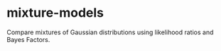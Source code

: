 # mixture-models
Compare mixtures of Gaussian distributions using likelihood ratios and Bayes Factors.
